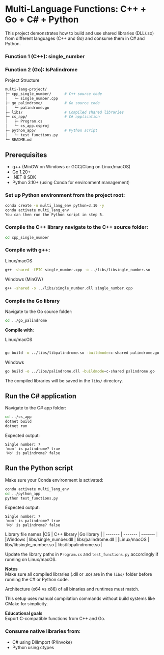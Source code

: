 # Multi-Language Functions: C++ + Go + C# + Python
This project demonstrates how to build and use shared libraries (DLL/.so) from different languages (C++ and Go) and consume them in C# and Python.

### Function 1 (C++): single_number

### Function 2 (Go): IsPalindrome

Project Structure
```bash
multi-lang-project/
├─ cpp_single_number/      # C++ source code
│   └─ single_number.cpp
├─ go_palindrome/          # Go source code
│   └─ palindrome.go
├─ libs/                   # Compiled shared libraries
├─ cs_app/                 # C# application
│   ├─ Program.cs
│   └─ cs_app.csproj
├─ python_app/             # Python script
│   └─ test_functions.py
└─ README.md
```

## Prerequisites
- g++ (MinGW on Windows or GCC/Clang on Linux/macOS)
- Go 1.20+
- .NET 8 SDK
- Python 3.10+ (using Conda for environment management)

### Set up Python environment from the project root:

```bash
conda create -n multi_lang_env python=3.10 -y
conda activate multi_lang_env
You can then run the Python script in step 5.
```

### Compile the C++ library navigate to the C++ source folder:

```bash
cd cpp_single_number
```
### Compile with g++:

Linux/macOS
```bash
g++ -shared -fPIC single_number.cpp -o ../libs/libsingle_number.so
```
Windows (MinGW)
```bash
g++ -shared -o ../libs/single_number.dll single_number.cpp
```
### Compile the Go library
Navigate to the Go source folder:

```bash
cd ../go_palindrome
```
**Compile with:**

Linux/macOS
```bash

go build -o ../libs/libpalindrome.so -buildmode=c-shared palindrome.go
```
Windows
```bash
go build -o ../libs/palindrome.dll -buildmode=c-shared palindrome.go
```
The compiled libraries will be saved in the `libs/` directory.

## Run the C# application
Navigate to the C# app folder:

```bash
cd ../cs_app
dotnet build
dotnet run
```
Expected output:

```
Single number: 7
'mom' is palindrome? true
'No' is palindrome? false
```
## Run the Python script
Make sure your Conda environment is activated:

```bash
conda activate multi_lang_env
cd ../python_app
python test_functions.py
```
Expected output:

```
Single number: 7
'mom' is palindrome? true
'No' is palindrome? false
```

Library file names
|OS	| C++ library |Go library |
| ------- | ------- | ------- |
|Windows	| libs/single_number.dll	| libs/palindrome.dll |
|Linux/macOS | libs/libsingle_number.so	| libs/libpalindrome.so |


Update the library paths in `Program.cs` and `test_functions.py` accordingly if running on Linux/macOS.

**Notes**  
Make sure all compiled libraries (.dll or .so) are in the `libs/` folder before running the C# or Python code.

Architecture (x64 vs x86) of all binaries and runtimes must match.

This setup uses manual compilation commands without build systems like CMake for simplicity.

**Educational goals**  
Export C-compatible functions from C++ and Go.

### Consume native libraries from:

- C# using DllImport (P/Invoke)
- Python using ctypes
